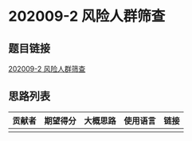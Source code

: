 # 202009-2 风险人群筛查

## 题目链接

[202009-2 风险人群筛查](http://118.190.20.162/view.page?gpid=T112)

## 思路列表

| 贡献者 | 期望得分 | 大概思路 | 使用语言 | 链接 |
| :-: | :-: | :-: | :-: | :-: | 
|  |  |  |  |  |
